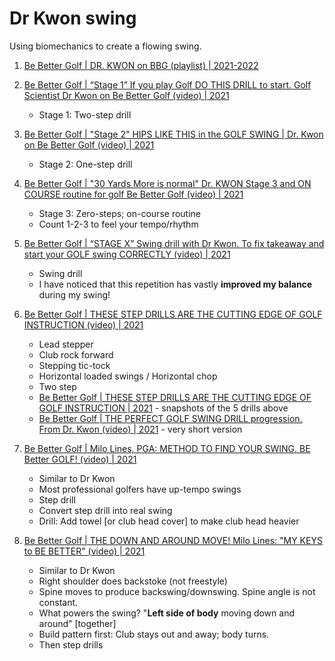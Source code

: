 # Dr Kwon swing

Using biomechanics to create a flowing swing.

1. [Be Better Golf | DR. KWON on BBG (playlist) | 2021-2022](https://www.youtube.com/playlist?list=PLK1sbUjAAin6M-ZGiShgaQEMH9ROC7VhA)

1. [Be Better Golf | “Stage 1” If you play Golf DO THIS DRILL to start. Golf Scientist Dr Kwon on Be Better Golf (video) | 2021](https://www.youtube.com/watch?app=desktop&v=CvCMCeP2NXk)
   - Stage 1: Two-step drill

1. [Be Better Golf | "Stage 2" HIPS LIKE THIS in the GOLF SWING | Dr. Kwon on Be Better Golf (video) | 2021](https://www.youtube.com/watch?v=V0_MmhSdlM8)
   - Stage 2: One-step drill

1. [Be Better Golf | "30 Yards More is normal" Dr. KWON Stage 3 and ON COURSE routine for golf Be Better Golf (video) | 2021](https://www.youtube.com/watch?v=rV6ULF9VPg8)
   - Stage 3: Zero-steps; on-course routine
   - Count 1-2-3 to feel your tempo/rhythm

1. [Be Better Golf |  “STAGE X” Swing drill with Dr Kwon. To fix takeaway and start your GOLF swing CORRECTLY (video) | 2021](https://www.youtube.com/watch?app=desktop&v=jczhLVCo8Fo)
   - Swing drill
   - I have noticed that this repetition has vastly **improved my balance** during my swing!

1. [Be Better Golf | THESE STEP DRILLS ARE THE CUTTING EDGE OF GOLF INSTRUCTION (video) | 2021](https://www.youtube.com/watch?app=desktop&v=Q3vv5xGQeFk)
   - Lead stepper
   - Club rock forward
   - Stepping tic-tock
   - Horizontal loaded swings / Horizontal chop
   - Two step
   - [Be Better Golf |  THESE STEP DRILLS ARE THE CUTTING EDGE OF GOLF INSTRUCTION | 2021](https://www.bebettergolf.net/home/these-step-drills-are-the-cutting-edge-of-golf-instruction) - snapshots of the 5 drills above
   - [Be Better Golf | THE PERFECT GOLF SWING DRILL progression. From Dr. Kwon (video) | 2021](https://www.youtube.com/watch?v=Tqt1L8TriN0) - very short version

1. [Be Better Golf | Milo Lines, PGA: METHOD TO FIND YOUR SWING. BE Better GOLF! (video) | 2021](https://www.youtube.com/watch?v=Ke7af8KxAjs)
   - Similar to Dr Kwon
   - Most professional golfers have up-tempo swings
   - Step drill
   - Convert step drill into real swing
   - Drill: Add towel [or club head cover] to make club head heavier

1. [Be Better Golf | THE DOWN AND AROUND MOVE! Milo Lines: "MY KEYS to BE BETTER" (video) | 2021](https://www.youtube.com/watch?v=FXjm3nvyylU)
   - Similar to Dr Kwon
   - Right shoulder does backstoke (not freestyle)
   - Spine moves to produce backswing/downswing. Spine angle is not constant.
   - What powers the swing? "**Left side of body** moving down and around" [together]
   - Build pattern first: Club stays out and away; body turns.
   - Then step drills

